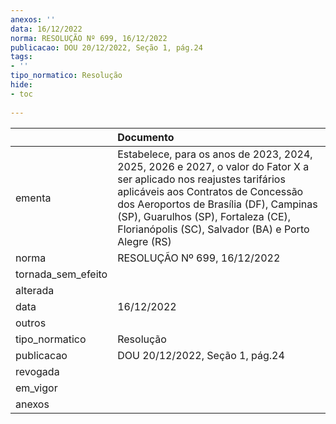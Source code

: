 ```yaml
---
anexos: ''
data: 16/12/2022
norma: RESOLUÇÃO Nº 699, 16/12/2022
publicacao: DOU 20/12/2022, Seção 1, pág.24
tags:
- ''
tipo_normatico: Resolução
hide: 
- toc 
 
---
```


|                    | Documento                                                                                                                                                                                                                                                                                         |
|:-------------------|:--------------------------------------------------------------------------------------------------------------------------------------------------------------------------------------------------------------------------------------------------------------------------------------------------|
| ementa             | Estabelece, para os anos de 2023, 2024, 2025, 2026 e 2027, o valor do Fator X a ser aplicado nos reajustes tarifários aplicáveis aos Contratos de Concessão dos Aeroportos de Brasília (DF), Campinas (SP), Guarulhos (SP), Fortaleza (CE), Florianópolis (SC), Salvador (BA) e Porto Alegre (RS) |
| norma              | RESOLUÇÃO Nº 699, 16/12/2022                                                                                                                                                                                                                                                                      |
| tornada_sem_efeito |                                                                                                                                                                                                                                                                                                   |
| alterada           |                                                                                                                                                                                                                                                                                                   |
| data               | 16/12/2022                                                                                                                                                                                                                                                                                        |
| outros             |                                                                                                                                                                                                                                                                                                   |
| tipo_normatico     | Resolução                                                                                                                                                                                                                                                                                         |
| publicacao         | DOU 20/12/2022, Seção 1, pág.24                                                                                                                                                                                                                                                                   |
| revogada           |                                                                                                                                                                                                                                                                                                   |
| em_vigor           |                                                                                                                                                                                                                                                                                                   |
| anexos             |                                                                                                                                                                                                                                                                                                   |